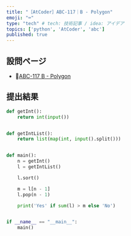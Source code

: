 ```yaml
---
title: "［AtCoder］ABC-117｜B - Polygon"
emoji: "⌨️"
type: "tech" # tech: 技術記事 / idea: アイデア
topics: ['python', 'AtCoder', 'abc']
published: true
---
```


## 設問ページ

- 🔗[ABC-117 B - Polygon](https://atcoder.jp/contests/abc117/tasks/abc117_b)

## 提出結果

```python
def getInt():
    return int(input())


def getIntList():
    return list(map(int, input().split()))


def main():
    n = getInt()
    l = getIntList()

    l.sort()

    m = l[n - 1]
    l.pop(n - 1)

    print('Yes' if sum(l) > m else 'No')


if __name__ == "__main__":
    main()
```
